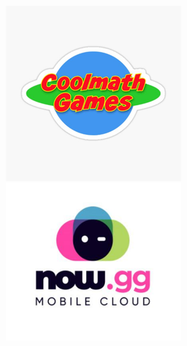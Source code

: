 <a href="https://ugps-apps-onl.glitch.me/uv/service/hvtrs8%2F-wuw%2Ccmonmctjgcmgs%2Ccmm-">
  <img src="logos/logo.png" alt="Logo" style="width: 400px; height: 400px;" />
</a>
<a href="https://ugps-apps-onl.glitch.me/uv/service/hvtrs8%2F-nmw%2Cge%2F">
  <img src="logos/logo2.png" alt="Logo" style="width: 400px; height: 360px;" />
</a>

